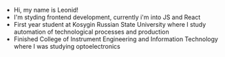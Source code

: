 - Hi, my name is Leonid!
- I'm styding frontend development, currently i'm into JS and React
- First year student at Kosygin Russian State University where I study automation of technological processes and production
- Finished College of Instrument Engineering and Information Technology where I was studying optoelectronics 

<!---
leonidrawhide/leonidrawhide is a ✨ special ✨ repository because its `README.md` (this file) appears on your GitHub profile.
You can click the Preview link to take a look at your changes.
--->
